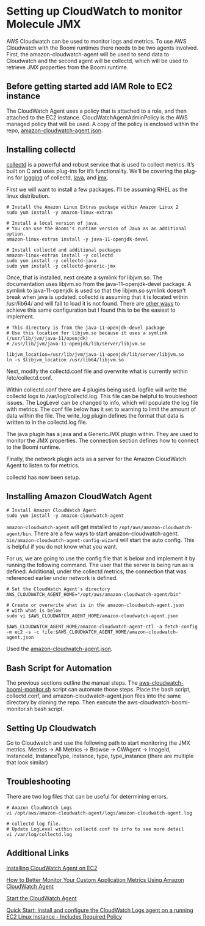 # Setting up CloudWatch to monitor Molecule JMX

AWS Cloudwatch can be used to monitor logs and metrics. To use AWS Cloudwatch with the Boomi runtimes there needs to be two agents involved. First, the amazon-cloudwatch-agent will be used to send data to Cloudwatch and the second agent will be collectd, which will be used to retrieve JMX properties from the Boomi runtime.

## Before getting started add IAM Role to EC2 instance

The CloudWatch Agent uses a policy that is attached to a role, and then attached to the EC2 instance. CloudWatchAgentAdminPolicy is the AWS managed policy that will be used. A copy of the policy is enclosed within the repo, [amazon-cloudwatch-agent.json](https://github.com/adambedenbaugh/aws-cloudwatch-boomi-monitor/blob/master/aws-cloudwatch-policy.json).

## Installing collectd

[collectd](https://collectd.org/) is a powerful and robust service that is used to collect metrics. It’s built on C and uses plug-ins for it’s functionality. We’ll be covering the plug-ins for [logging](https://collectd.org/wiki/index.php/Plugin:LogFile) of collectd, [java](https://collectd.org/wiki/index.php/Plugin:Java), and [jmx](https://collectd.org/wiki/index.php/Plugin:GenericJMX). 

First we will want to install a few packages. I’ll be assuming RHEL as the linux distribution.

```
# Install the Amazon Linux Extras package within Amazon Linux 2
sudo yum install -y amazon-linux-extras

# Install a local version of java. 
# You can use the Boomi's runtime version of Java as an additional option.
amazon-linux-extras install -y java-11-openjdk-devel

# Install collectd and additional packages
amazon-linux-extras install -y collectd
sudo yum install -y collectd-java 
sudo yum install -y collectd-generic-jmx
```


Once, that is installed, next create a symlink for libjvm.so. The documentation uses libjvm.so from the java-11-openjdk-devel package. A symlink to java-11-openjdk is used so that the libjvm.so symlink doesn't break when java is updated. collectd is assuming that it is located within /usr/lib64/ and will fail to load it is not found. There are [other ways](https://github.com/collectd/collectd/blob/main/docs/BUILD.java.md) to achieve this same configuration but I found this to be the easiest to implement. 

```
# This directory is from the java-11-openjdk-devel package
# Use this location for libjvm.so because it uses a symlink (/usr/lib/jvm/java-11/openjdk)
# /usr/lib/jvm/java-11-openjdk/lib/server/libjvm.so

libjvm_location=/usr/lib/jvm/java-11-openjdk/lib/server/libjvm.so
ln -s $libjvm_location /usr/lib64/libjvm.so
```

Next, modify the collectd.conf file and overwrite what is currently within /etc/collectd.conf.

Within collectd.conf there are 4 plugins being used. logfile will write the collectd logs to /var/log/collectd.log. This file can be helpful to troubleshoot issues. The LogLevel can be changed to info, which will populate the log file with metrics. The conf file below has it set to warning to limit the amount of data within the file. The write_log plugin defines the format that data is written to in the collectd.log file. 

The java plugin has a java and a GenericJMX plugin within. They are used to monitor the JMX properties. The connection section defines how to connect to the Boomi runtime.

Finally, the network plugin acts as a server for the Amazon CloudWatch Agent to listen to for metrics.

collectd has now been setup.


## Installing Amazon CloudWatch Agent

```
# Install Amazon CloudWatch Agent
sudo yum install -y amazon-cloudwatch-agent
```

`amazon-cloudwatch-agent` will get installed to `/opt/aws/amazon-cloudwatch-agent/bin`. There are a few ways to start amazon-cloudwatch-agent. `bin/amazon-cloudwatch-agent-config-wizard` will start the auto config. This is helpful if you do not know what you want. 

For us, we are going to use the config file that is below and implement it by running the following command. The user that the server is being run as is defined. Additional, under the collectd metrics, the connection that was referenced earlier under network is defined. 

```
# Set the CloudWatch Agent's directory
AWS_CLOUDWATCH_AGENT_HOME="/opt/aws/amazon-cloudwatch-agent/bin"

# Create or overwrite what is in the amazon-cloudwatch-agent.json
# with what is below
sudo vi $AWS_CLOUDWATCH_AGENT_HOME/amazon-cloudwatch-agent.json

$AWS_CLOUDWATCH_AGENT_HOME/amazon-cloudwatch-agent-ctl -a fetch-config -m ec2 -s -c file:$AWS_CLOUDWATCH_AGENT_HOME/amazon-cloudwatch-agent.json
```

Used the [amazon-cloudwatch-agent.json](https://github.com/adambedenbaugh/aws-cloudwatch-boomi-monitor/blob/master/amazon-cloudwatch-agent.json).


## Bash Script for Automation

The previous sections outline the manual steps. The [aws-cloudwatch-boomi-monitor.sh](https://github.com/adambedenbaugh/aws-cloudwatch-boomi-monitor/blob/master/aws-cloudwatch-boomi-monitor.sh) script can automate those steps. Place the bash script, collectd.conf, and amazon-cloudwatch-agent.json files into the same directory by cloning the repo. Then execute the aws-cloudwatch-boomi-monitor.sh bash script.


## Setting Up Cloudwatch

Go to Cloudwatch and use the following path to start monitoring the JMX metrics.
Metrics -> All Metrics -> Browse -> CWAgent -> ImageId, InstanceId, InstanceType, instance, type, type_instance (there are multiple that look similar)


## Troubleshooting

There are two log files that can be useful for determining errors.

```
# Amazon CloudWatch Logs
vi /opt/aws/amazon-cloudwatch-agent/logs/amazon-cloudwatch-agent.log

# collectd log file. 
# Update LogLevel within collectd.conf to info to see more detail
vi /var/log/collectd.log
```

## Additional Links

[Installing CloudWatch Agent on EC2](https://docs.aws.amazon.com/AmazonCloudWatch/latest/monitoring/install-CloudWatch-Agent-on-EC2-Instance.html)

[How to Better Monitor Your Custom Application Metrics Using Amazon CloudWatch Agent](https://aws.amazon.com/blogs/devops/new-how-to-better-monitor-your-custom-application-metrics-using-amazon-cloudwatch-agent/)

[Start the CloudWatch Agent](https://docs.aws.amazon.com/AmazonCloudWatch/latest/monitoring/install-CloudWatch-Agent-on-EC2-Instance-fleet.html#start-CloudWatch-Agent-EC2-fleet)

[Quick Start: Install and configure the CloudWatch Logs agent on a running EC2 Linux instance - Includes Required Policy](https://docs.aws.amazon.com/AmazonCloudWatch/latest/logs/QuickStartEC2Instance.html)

